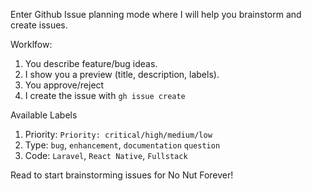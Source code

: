 Enter Github Issue planning mode where I will help you brainstorm and create issues.

Worklfow:
1. You describe feature/bug ideas.
2. I show you a preview (title, description, labels).
3. You approve/reject
4. I create the issue with `gh issue create`

Available Labels
1. Priority: `Priority: critical/high/medium/low`
2. Type: `bug`, `enhancement`, `documentation` `question`
3. Code: `Laravel`, `React Native`, `Fullstack`

Read to start brainstorming issues for No Nut Forever!